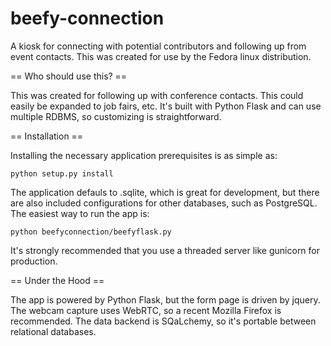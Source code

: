 beefy-connection
================

A kiosk for connecting with potential contributors and following up from event contacts.  This was created for use by the Fedora linux distribution.

== Who should use this? ==

This was created for following up with conference contacts.  This could easily be expanded to job fairs, etc.  It's built with Python Flask and can use multiple RDBMS, so customizing is straightforward.

== Installation ==

Installing the necessary application prerequisites is as simple as:

`python setup.py install`

The application defauls to .sqlite, which is great for development, but there are also included configurations for other databases, such as PostgreSQL.  The easiest way to run the app is:

`python beefyconnection/beefyflask.py`

It's strongly recommended that you use a threaded server like gunicorn for production.

== Under the Hood ==

The app is powered by Python Flask, but the form page is driven by jquery.  The webcam capture uses WebRTC, so a recent Mozilla Firefox is recommended.  The data backend is SQaLchemy, so it's portable between relational databases.
